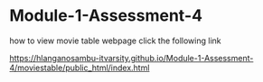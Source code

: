 # Module-1-Assessment-4

how to view movie table webpage click the following link

https://hlanganosambu-itvarsity.github.io/Module-1-Assessment-4/moviestable/public_html/index.html
